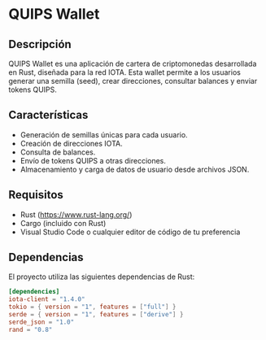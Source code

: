 # QUIPS Wallet

## Descripción

QUIPS Wallet es una aplicación de cartera de criptomonedas desarrollada en Rust, diseñada para la red IOTA. Esta wallet permite a los usuarios generar una semilla (seed), crear direcciones, consultar balances y enviar tokens QUIPS.

## Características

- Generación de semillas únicas para cada usuario.
- Creación de direcciones IOTA.
- Consulta de balances.
- Envío de tokens QUIPS a otras direcciones.
- Almacenamiento y carga de datos de usuario desde archivos JSON.

## Requisitos

- Rust (https://www.rust-lang.org/)
- Cargo (incluido con Rust)
- Visual Studio Code o cualquier editor de código de tu preferencia

## Dependencias

El proyecto utiliza las siguientes dependencias de Rust:

```toml
[dependencies]
iota-client = "1.4.0"
tokio = { version = "1", features = ["full"] }
serde = { version = "1", features = ["derive"] }
serde_json = "1.0"
rand = "0.8"
